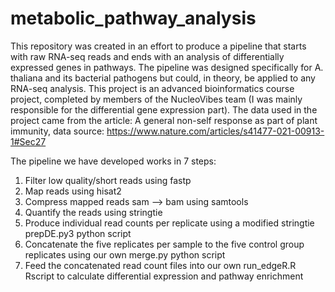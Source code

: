 # metabolic_pathway_analysis
This repository was created in an effort to produce a pipeline that starts with raw RNA-seq reads and ends with an analysis of  differentially expressed genes in pathways. The pipeline was designed specifically for A. thaliana and its bacterial pathogens  but could, in theory, be applied to any RNA-seq analysis. This project is an advanced bioinformatics course project, completed by members of the NucleoVibes team (I was mainly responsible for the differential gene expression part). The data used in the project came from the article: A general non-self response as part of plant immunity, data source: https://www.nature.com/articles/s41477-021-00913-1#Sec27

The pipeline we have developed works in 7 steps:
 
1. Filter low quality/short reads using fastp
2. Map reads using hisat2
3. Compress mapped reads sam --> bam using samtools
4. Quantify the reads using stringtie
5. Produce individual read counts per replicate using a modified stringtie 
   prepDE.py3 python script
6. Concatenate the five replicates per sample to the five control group replicates
   using our own merge.py python script
7. Feed the concatenated read count files into our own run_edgeR.R Rscript to 
   calculate differential expression and pathway enrichment
